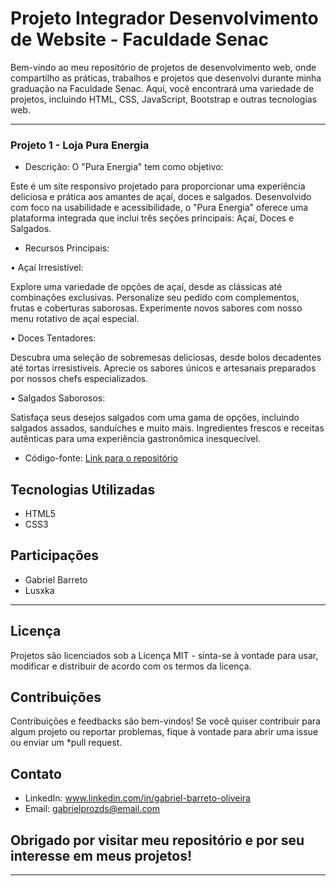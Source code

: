 # Projeto Integrador Desenvolvimento de Website - Faculdade Senac

Bem-vindo ao meu repositório de projetos de desenvolvimento web, onde compartilho as práticas, trabalhos e projetos que desenvolvi durante minha graduação na Faculdade Senac.
Aqui, você encontrará uma variedade de projetos, incluindo HTML, CSS, JavaScript, Bootstrap e outras tecnologias web.

--------------------------------------------------------------------------------------------------------------------------------------------------------------------------------------

### Projeto 1 - Loja Pura Energia

- Descrição: O "Pura Energia" tem como objetivo:

Este é um site responsivo projetado para proporcionar uma experiência deliciosa e prática aos amantes de açaí, doces e salgados.
Desenvolvido com foco na usabilidade e acessibilidade, o "Pura Energia" oferece uma plataforma integrada que inclui três seções principais: Açaí, Doces e Salgados.

- Recursos Principais:

• Açaí Irresistível:

Explore uma variedade de opções de açaí, desde as clássicas até combinações exclusivas.
Personalize seu pedido com complementos, frutas e coberturas saborosas.
Experimente novos sabores com nosso menu rotativo de açaí especial.

• Doces Tentadores:

Descubra uma seleção de sobremesas deliciosas, desde bolos decadentes até tortas irresistíveis.
Aprecie os sabores únicos e artesanais preparados por nossos chefs especializados.

• Salgados Saborosos:

Satisfaça seus desejos salgados com uma gama de opções, incluindo salgados assados, sanduíches e muito mais.
Ingredientes frescos e receitas autênticas para uma experiência gastronômica inesquecível.
  
- Código-fonte: [Link para o repositório](https://github.com/Barreto0620/Senac/tree/725886f1a5ece41b4ff78436126c264c1d645777/Projeto-P.I)

## Tecnologias Utilizadas

- HTML5
- CSS3

## Participações

- Gabriel Barreto
- Lusxka

--------------------------------------------------------------------------------------------------------------------------------------------------------------------------------------

## Licença

Projetos são licenciados sob a Licença MIT - sinta-se à vontade para usar, modificar e distribuir de acordo com os termos da licença.

## Contribuições
Contribuições e feedbacks são bem-vindos! Se você quiser contribuir para algum projeto ou reportar problemas, fique à vontade para abrir uma issue ou enviar um *pull request.

## Contato
- LinkedIn: www.linkedin.com/in/gabriel-barreto-oliveira
- Email: gabrielprozds@email.com


## Obrigado por visitar meu repositório e por seu interesse em meus projetos!

----------------------------------------------------------------------------------------------------------------------------------------------------------------------------------------
